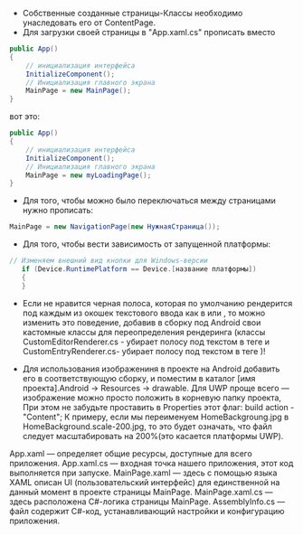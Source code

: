 - Собственные созданные страницы-Классы необходимо унаследовать его от ContentPage.
- Для загрузки своей страницы в "App.xaml.cs" прописать вместо 
```C#
public App()
{
    // инициализация интерфейса
    InitializeComponent();
    // Инициализация главного экрана
    MainPage = new MainPage();
}
```
вот это:
```C#
public App()
{
    // инициализация интерфейса
    InitializeComponent();
    // Инициализация главного экрана
    MainPage = new myLoadingPage();
}
```
- Для того, чтобы можно было переключаться между страницами нужно прописать:
```C#
MainPage = new NavigationPage(new НужнаяСтраница());
```
-  Для того, чтобы вести зависимость от запущенной платформы:
```C#
// Изменяем внешний вид кнопки для Windows-версии
   if (Device.RuntimePlatform == Device.[название платформы])
   {
   }
```

- Если не нравится черная полоса, которая по умолчанию рендерится под каждым из окошек текстового ввода как в <Entry> или <Editor>, то можно изменить это поведение,
  добавив в сборку под Android свои кастомные классы для переопределения рендеринга (классы CustomEditorRenderer.cs - убирает полосу под текстом в теге <Editor> и
  CustomEntryRenderer.cs- убирает полосу под текстом в теге <Entry> )! 

- Для использования изображениня в проекте на Android добавить его в соответствующую сборку, и поместим в каталог [имя проекта].Android → Resources → drawable.
    Для UWP проще всего — изображение можно просто положить в корневую папку проекта, При этом не забудьте проставить в Properties этот флаг: build action - "Content"; 
    К примеру, если мы переименуем HomeBackgroung.jpg в HomeBackground.scale-200.jpg, то это будет означать, что файл следует масштабировать на 200%(это касается платформы UWP). 

App.xaml — определяет общие ресурсы, доступные для всего приложения.
App.xaml.cs — входная точка нашего приложения, этот код выполняется при запуске.
MainPage.xaml — здесь с помощью языка XAML описан UI (пользовательский интерфейс) для единственной на данный момент в проекте страницы MainPage.
MainPage.xaml.cs — здесь расположена С#-логика страницы MainPage.
AssemblyInfo.cs — файл содержит С#-код, устанавливающий настройки и конфигурацию приложения.


